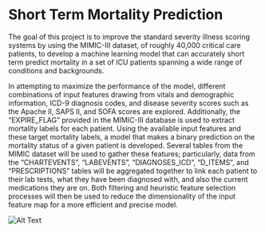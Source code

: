 # Short Term Mortality Prediction

The goal of this project is to improve the standard severity illness scoring systems by using the MIMIC-III dataset, of roughly 40,000 critical care patients, to develop a machine learning model that can accurately short term predict mortality in a set of ICU patients spanning a wide range of conditions and backgrounds.

In attempting to maximize the performance of the model, different combinations of input features drawing from vitals and demographic information, ICD-9 diagnosis codes, and disease severity scores such as the Apache II, SAPS II, and SOFA scores are explored. Additionally, the “EXPIRE_FLAG” provided in the MIMIC-III database is used to extract mortality labels for each patient. Using the available input features and these target mortality labels, a model that makes a binary prediction on the mortality status of a given patient is developed. Several tables from the MIMIC dataset will be used to gather these features; particularly, data from the “CHARTEVENTS”, “LABEVENTS”, “DIAGNOSES_ICD”, “D_ITEMS”, and “PRESCRIPTIONS” tables will be aggregated together to link each patient to their lab tests, what they have been diagnosed with, and also the current medications they are on. Both filtering and heuristic feature selection processes will then be used to reduce the dimensionality of the input feature map for a more efficient and precise model.

![Alt Text]("/Users/devkash/Desktop/mlp.png" "MLP")

